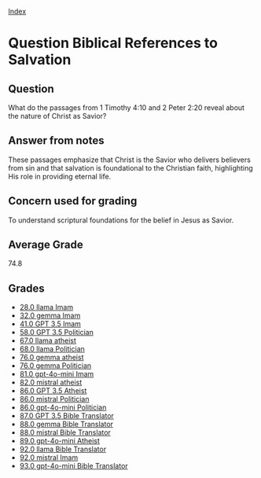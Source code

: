 
[Index](../../index.md)
# Question Biblical References to Salvation
## Question
What do the passages from 1 Timothy 4:10 and 2 Peter 2:20 reveal about the nature of Christ as Savior?

## Answer from notes
These passages emphasize that Christ is the Savior who delivers believers from sin and that salvation is foundational to the Christian faith, highlighting His role in providing eternal life.

## Concern used for grading
To understand scriptural foundations for the belief in Jesus as Savior.

## Average Grade
74.8

## Grades
 * [28.0 llama Imam](../answers/llama_Imam/Biblical_References_to_Salvation.md)
 * [32.0 gemma Imam](../answers/gemma_Imam/Biblical_References_to_Salvation.md)
 * [41.0 GPT 3.5 Imam](../answers/GPT_3.5_Imam/Biblical_References_to_Salvation.md)
 * [58.0 GPT 3.5 Politician](../answers/GPT_3.5_Politician/Biblical_References_to_Salvation.md)
 * [67.0 llama atheist](../answers/llama_atheist/Biblical_References_to_Salvation.md)
 * [68.0 llama Politician](../answers/llama_Politician/Biblical_References_to_Salvation.md)
 * [76.0 gemma atheist](../answers/gemma_atheist/Biblical_References_to_Salvation.md)
 * [76.0 gemma Politician](../answers/gemma_Politician/Biblical_References_to_Salvation.md)
 * [81.0 gpt-4o-mini Imam](../answers/gpt-4o-mini_Imam/Biblical_References_to_Salvation.md)
 * [82.0 mistral atheist](../answers/mistral_atheist/Biblical_References_to_Salvation.md)
 * [86.0 GPT 3.5 Atheist](../answers/GPT_3.5_Atheist/Biblical_References_to_Salvation.md)
 * [86.0 mistral Politician](../answers/mistral_Politician/Biblical_References_to_Salvation.md)
 * [86.0 gpt-4o-mini Politician](../answers/gpt-4o-mini_Politician/Biblical_References_to_Salvation.md)
 * [87.0 GPT 3.5 Bible Translator](../answers/GPT_3.5_Bible_Translator/Biblical_References_to_Salvation.md)
 * [88.0 gemma Bible Translator](../answers/gemma_Bible_Translator/Biblical_References_to_Salvation.md)
 * [88.0 mistral Bible Translator](../answers/mistral_Bible_Translator/Biblical_References_to_Salvation.md)
 * [89.0 gpt-4o-mini Atheist](../answers/gpt-4o-mini_Atheist/Biblical_References_to_Salvation.md)
 * [92.0 llama Bible Translator](../answers/llama_Bible_Translator/Biblical_References_to_Salvation.md)
 * [92.0 mistral Imam](../answers/mistral_Imam/Biblical_References_to_Salvation.md)
 * [93.0 gpt-4o-mini Bible Translator](../answers/gpt-4o-mini_Bible_Translator/Biblical_References_to_Salvation.md)
